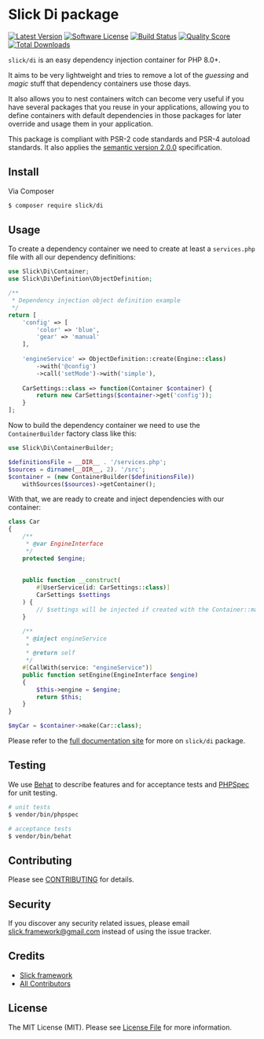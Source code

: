 # Slick Di package

[![Latest Version](https://img.shields.io/github/release/slickframework/di.svg?style=flat-square)](https://github.com/slickframework/di/releases)
[![Software License](https://img.shields.io/badge/license-MIT-brightgreen.svg?style=flat-square)](LICENSE.md)
[![Build Status](https://img.shields.io/github/actions/workflow/status/slickframework/di/continuous-integration.yml?style=flat-square)](https://github.com/slickframework/di/actions/workflows/continuous-integration.yml)
[![Quality Score](https://img.shields.io/scrutinizer/g/slickframework/di/master.svg?style=flat-square)](https://scrutinizer-ci.com/g/slickframework/di?branch=master)
[![Total Downloads](https://img.shields.io/packagist/dt/slick/di.svg?style=flat-square)](https://packagist.org/packages/slick/di)

``slick/di`` is an easy dependency injection container for PHP 8.0+.

It aims to be very lightweight and tries to remove a lot of the *guessing* and *magic*
stuff that dependency containers use those days.

It also allows you to nest containers witch can become very useful if you have several packages that you
reuse in your applications, allowing you to define containers with default
dependencies in those packages for later override and usage them in your application.

This package is compliant with PSR-2 code standards and PSR-4 autoload standards. It
also applies the [semantic version 2.0.0](http://semver.org) specification.

## Install

Via Composer

``` bash
$ composer require slick/di
```

## Usage

To create a dependency container we need to create at least a ``services.php``
file with all our dependency definitions:

```php
use Slick\Di\Container;
use Slick\Di\Definition\ObjectDefinition;

/**
 * Dependency injection object definition example
 */
return [
    'config' => [
        'color' => 'blue',
        'gear' => 'manual'
    ],
    
    'engineService' => ObjectDefinition::create(Engine::class)
        ->with('@config')
        ->call('setMode')->with('simple'),
        
    CarSettings::class => function(Container $container) {
        return new CarSettings($container->get('config'));
    }
];
```
Now to build the dependency container we need to use the ``ContainerBuilder`` factory class like this:

```php
use Slick\Di\ContainerBuilder;

$definitionsFile = __DIR__ . '/services.php';
$sources = dirname(__DIR__, 2). '/src';
$container = (new ContainerBuilder($definitionsFile))
    withSources($sources)->getContainer();
```

With that, we are ready to create and inject dependencies with our container:

```php
class Car
{
    /**
     * @var EngineInterface
     */
    protected $engine;
    
    
    public function __construct(
        #[UserService(id: CarSettings::class)]
        CarSettings $settings
    ) {
        // $settings will be injected if created with the Container::make() method.
    }

    /**
     * @inject engineService
     *
     * @return self
     */
    #[CallWith(service: "engineService")]
    public function setEngine(EngineInterface $engine)
    {
        $this->engine = $engine;
        return $this;
    }
}

$myCar = $container->make(Car::class);
```

Please refer to the [full documentation site](http://di.slick-framework.com) for more on ``slick/di`` package.

## Testing

We use [Behat](http://behat.org/en/latest/index.html) to describe features and for acceptance tests
and [PHPSpec](http://www.phpspec.net/) for unit testing.

``` bash
# unit tests
$ vendor/bin/phpspec

# acceptance tests
$ vendor/bin/behat
```

## Contributing

Please see [CONTRIBUTING](CONTRIBUTING.md) for details.

## Security

If you discover any security related issues, please email slick.framework@gmail.com instead of using the issue tracker.

## Credits

- [Slick framework](https://github.com/slickframework)
- [All Contributors](https://github.com/slickframework/di/graphs/contributors)

## License

The MIT License (MIT). Please see [License File](LICENSE) for more information.

